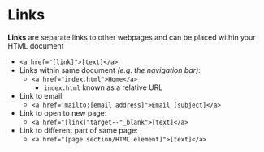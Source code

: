 # Links  

**Links** are separate links to other webpages and can be placed within your HTML document
- `<a href="[link]">[text]</a>`  
- Links within same document *(e.g. the navigation bar)*:
  - `<a href="index.html">Home</a>`
    - `index.html` known as a relative URL  
- Link to email:  
  - `<a href='mailto:[email address]">Email [subject]</a>`  
- Link to open to new page:
  - `<a href="[link]"target--"_blank">[text]</a>`  
- Link to different part of same page:
  - `<a href="[page section/HTML element]">[text]</a>`  

